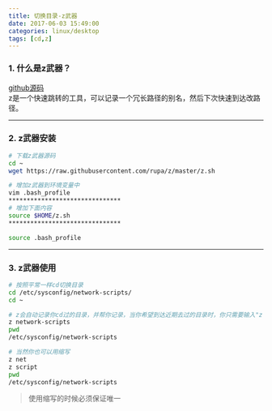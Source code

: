 ```yaml
---
title: 切换目录-z武器
date: 2017-06-03 15:49:00
categories: linux/desktop
tags: [cd,z]
---
```


### 1. 什么是z武器？
[github源码](https://github.com/rupa/z)  
z是一个快速跳转的工具，可以记录一个冗长路径的别名，然后下次快速到达改路径。

---

### 2. z武器安装
``` bash
# 下载z武器源码
cd ~
wget https://raw.githubusercontent.com/rupa/z/master/z.sh

# 增加z武器到环境变量中
vim .bash_profile
*******************************
# 增加下面内容
source $HOME/z.sh
*******************************

source .bash_profile
```

---

### 3. z武器使用
``` bash
# 按照平常一样cd切换目录
cd /etc/sysconfig/network-scripts/
cd ~

# z会自动记录你cd过的目录，并帮你记录，当你希望到达近期去过的目录时，你只需要输入"z 目录名称"即可
z network-scripts
pwd
/etc/sysconfig/network-scripts

# 当然你也可以用缩写
z net
z script
pwd
/etc/sysconfig/network-scripts
```
> 使用缩写的时候必须保证唯一
